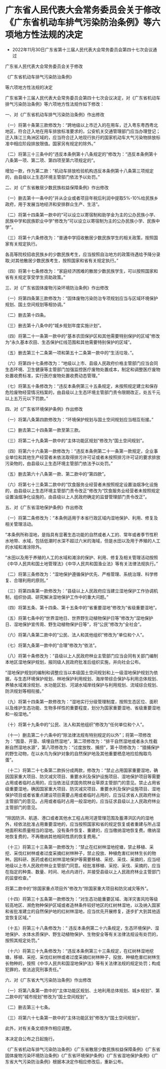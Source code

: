 # 广东省人民代表大会常务委员会关于修改《广东省机动车排气污染防治条例》等六项地方性法规的决定

- 2022年11月30日广东省第十三届人民代表大会常务委员会第四十七次会议通过

<!-- INFO END -->

广东省人民代表大会常务委员会关于修改

《广东省机动车排气污染防治条例》

等六项地方性法规的决定

广东省第十三届人民代表大会常务委员会第四十七次会议决定，对《广东省机动车排气污染防治条例》等六项地方性法规作如下修改：

一、对《广东省机动车排气污染防治条例》作出修改

（一）将第十条第三款修改为：“跨地级以上市迁入的在用车，迁入粤东粤西粤北地区，符合迁入地在用车排放标准要求的，公安机关交通管理部门应当办理登记；迁入珠江三角洲区域的，应当符合迁入地现行执行的国家机动车大气污染物排放标准中相应阶段排放限值。国家另有规定的除外。”

（二）将第三十三条中的“违反本条例第十八条规定的”修改为：“违反本条例第十八条第一项、第二项、第四项至第六项规定的”。

增加一款，作为第二款：“机动车排放检验机构违反本条例第十八条第三项规定的，由县级以上生态环境主管部门依法予以处罚。”

二、对《广东省散居少数民族权益保障条例》作出修改

（一）删去第十一条中的“并从企业或者项目年税后利润中提取5%-10%给民族乡政府，用于发展当地经济和安排群众生产、生活”。

（二）将第十四条第一款中的“可以设立以寄宿制和助学金为主的公办民族小学、民族中学和民族职业中学”修改为“可以设立以寄宿制为主的公办民族小学、民族中学”。

（三）将第十六条修改为：“普通中学招收散居少数民族学生的相关政策，按照国家有关规定执行。

各高等院校招收民族乡的少数民族考生，应当按照自治地方的政策待遇给予降分录取;对其他散居少数民族考生，按照国家和省有关规定执行。”

（四）将第十七条修改为：“家庭经济困难的散居少数民族学生，可以按照国家和省有关规定享受学生资助政策。”

三、对《广东省固体废物污染环境防治条例》作出修改

（一）将第四条第三款修改为：“固体废物污染防治专项规划应当与区域环境保护规划、国土空间规划等相协调。”

（二）删去第十四条。

（三）删去第十八条中的“城乡规划年度实施计划”。

（四）将第二十一条第一款中的“基本农田保护区和其他需要特别保护的区域”修改为“永久基本农田、生态保护红线范围和其他需要特别保护的区域”。

（五）删去第三十二条第一项和第五十二条第一款中的“生活垃圾、”。

（六）将第四十七条修改为：“地级以上市、县级人民政府价格主管部门应当会同生态环境、卫生健康等主管部门加强监控医疗废物处置成本，制定和调整医疗废物处置收费标准，实行医疗废物处置收费动态管理。”

（七）将第五十条修改为：“违反本条例第三十五条规定，未按照规定建立和保存危险废物经营情况档案的，由县级以上生态环境主管部门责令限期改正，处五千元以上五万元以下罚款。”

四、对《广东省环境保护条例》作出修改

（一）将第八条第四款修改为：“环境保护规划与国土空间规划应当相互衔接。”

（二）删去第二十四条第一款至第三款。

（三）将第二十九条第一款中的“主体功能区规划”修改为“国土空间规划”。

（四）将第六十六条第一款修改为：“违反本条例第二十一条第一款规定，企业事业单位和其他生产经营者未依法取得排污许可证或者未按照排污许可证的要求排放污染物的，由县级以上生态环境主管部门依法予以处罚。”

（五）删去第六十八条第一款、第二款中的“第四款”。

（六）将第七十三条第二款中的“饮食服务业经营者未按照规定设置油烟净化设施的，由县级以上生态环境主管部门责令改正”修改为“饮食服务业经营者未按照规定设置油烟净化设施的，由县级以上人民政府确定的监督管理部门责令改正”。

五、对《广东省湿地保护条例》作出修改

（一）将第二条修改为：“本条例适用于本省行政区域内湿地保护、利用、修复及相关管理活动。

“本条例所称湿地，是指具有显著生态功能的自然或者人工的、常年或者季节性积水地带、水域，包括低潮时水深不超过六米的海域，但是水田以及用于养殖的人工的水域和滩涂除外。

“水田以及用于养殖的人工的水域和滩涂的保护、利用、修复及相关管理活动按照《中华人民共和国土地管理法》《中华人民共和国渔业法》等有关法律法规执行。”

（二）将第三条修改为：“湿地保护遵循保护优先、严格管理、系统治理、科学修复、合理利用的原则。”

（三）将第四条第一款修改为：“县级以上人民政府应当建立湿地保护工作协调机制，组织协调、研究解决湿地保护工作中的重大问题。”

（四）将第五条、第十四条、第十五条中的“省重要湿地”修改为“省级重要湿地”。

（五）将第七条中的“世界湿地日、世界野生动植物保护日等”修改为“湿地保护日、湿地保护宣传周、野生动植物保护日等”，将“公民”修改为“全社会”。

（六）将第八条第二款中的“公民、法人和其他组织”修改为“单位和个人”。

（七）将第九条第一款中的“合理”修改为“依法”。

（八）将第十条修改为：“县级以上人民政府林业主管部门应当会同有关部门编制本地区湿地保护规划，报同级人民政府批准后组织实施，并向社会公布。

“湿地保护规划的编制和调整应当以本级国土空间规划和上一级湿地保护规划为依据，与生态环境保护规划、林地保护利用规划、海岸带综合保护与利用总体规划、养殖水域滩涂规划、水功能区划、河湖水域岸线保护与利用规划、流域综合规划、防洪规划等相衔接。”

（九）将第十四条第一款修改为：“湿地实行分级管理制度，按照生态区位、面积以及维护生态功能、生物多样性的重要程度，划分为国家重要湿地、省级重要湿地和一般湿地。”

（十）将第十九条中的“公民、法人和其他组织”修改为“任何单位和个人”。

（十一）删去第二十六条中的“除法律法规有特别规定的以外”；将第一项修改为：“围垦、开垦、填埋自然湿地”，第二项修改为：“排干自然湿地或者永久性截断自然湿地水源”，第八项修改为：“过度放牧、捕捞”，第十项修改为：“猎捕保护的野生动物，在以水鸟为保护对象的自然保护地及其他重要栖息地捡拾掏取鸟蛋”。

（十二）将第二十七条第二款拆分成两款，修改为：“禁止占用国家重要湿地，确因国家重大项目、防灾减灾项目、重要水利及保护设施项目、湿地保护项目等需要占用或者临时占用的，应当依法征求国务院林业草原主管部门的意见。禁止占用省级重要湿地，确因国家重大项目、防灾减灾项目、重要水利及保护设施项目、湿地保护项目或者省重点建设项目需要占用或者临时占用的，应当征求省人民政府林业主管部门的意见。占用或者临时占用一般湿地的，应当征求县级以上人民政府林业主管部门的意见。

“除因防洪、航道、港口或者其他水工程占用河道管理范围及蓄滞洪区内的湿地外，经依法批准占用重要湿地的，应当按照国家和省的规定恢复或者重建与所占湿地面积和质量相当的湿地。没有条件恢复、重建的，应当缴纳湿地恢复费。缴纳湿地恢复费的，不再缴纳其他相同性质的恢复费用。”

（十三）将第三十三条第一款修改为：“禁止在红树林湿地挖塘，禁止移植、采挖、采伐红树林或者过度采摘红树林种子，禁止投放、种植危害红树林生长的物种。因科研、医药或者红树林湿地保护等需要移植、采挖、采伐、采摘的，应当经地级以上市人民政府林业主管部门同意。经批准移植、采挖、采伐、采摘的，应当在指定的种类、数量、时间、地点内进行，并接受县级以上人民政府林业主管部门的监督检查。”

将第二款中的“除国家重点项目外”修改为“除国家重大项目和防灾减灾等外”。

（十四）将第三十五条第一款修改为：“对生态功能重要区域、海洋灾害风险等级较高地区、濒危物种保护区域或者造林条件较好地区的红树林湿地，以及纳入国家和省批准建立的自然保护地的红树林湿地，应当优先开展修复，逐步扩大到其他适宜恢复区域。”

（十五）将第三十八条修改为：“ 违反本条例第二十六条规定，生态环境保护、湿地保护、水体水质保护、野生动植物保护、生物安全等有关法律法规设有处罚的，按照其规定处罚。”

（十六）将第三十九条修改为：“违反本条例第三十三条规定，在红树林湿地挖塘，移植、采挖、采伐红树林或者过度采摘红树林种子，投放、种植危害红树林生长物种的，按照《中华人民共和国湿地保护法》等有关法律法规的规定处罚；构成犯罪的，依法追究刑事责任。”

六、对《广东省大气污染防治条例》作出修改

（一）将第八条第一款中的“主体功能区规划、土地利用总体规划、城乡规划”、第二款中的“城市规划”修改为“国土空间规划”。

（二）删去第三十七条。

（三）将第六十七条第一款中的“主体功能区划”修改为“国土空间规划”。

此外，对有关条文顺序作相应调整。

本决定自公布之日起施行。

《广东省机动车排气污染防治条例》《广东省散居少数民族权益保障条例》《广东省固体废物污染环境防治条例》《广东省环境保护条例》《广东省湿地保护条例》《广东省大气污染防治条例》根据本决定作相应修改后，重新公布。
